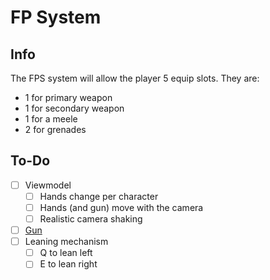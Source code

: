 # FP System

## Info

The FPS system will allow the player 5 equip slots. They are:

- 1 for primary weapon
- 1 for secondary weapon
- 1 for a meele
- 2 for grenades

## To-Do

- [ ] Viewmodel
  - [ ] Hands change per character
  - [ ] Hands (and gun) move with the camera
  - [ ] Realistic camera shaking

- [ ] [Gun](gun.md)
- [ ] Leaning mechanism
  - [ ] Q to lean left
  - [ ] E to lean right
